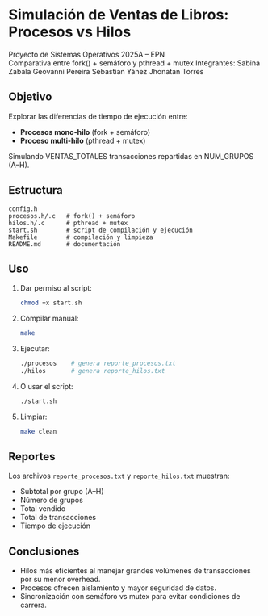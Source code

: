 # Simulación de Ventas de Libros: Procesos vs Hilos

Proyecto de Sistemas Operativos 2025A – EPN  
Comparativa entre fork() + semáforo y pthread + mutex
Integrantes: Sabina Zabala
             Geovanni Pereira
             Sebastian Yánez
             Jhonatan Torres 

## Objetivo
Explorar las diferencias de tiempo de ejecución entre:
- **Procesos mono-hilo** (fork + semáforo)
- **Proceso multi-hilo** (pthread + mutex)

Simulando VENTAS_TOTALES transacciones repartidas en NUM_GRUPOS (A–H).

## Estructura
```
config.h
procesos.h/.c   # fork() + semáforo
hilos.h/.c      # pthread + mutex
start.sh        # script de compilación y ejecución
Makefile        # compilación y limpieza
README.md       # documentación
```

## Uso

1. Dar permiso al script:
   ```bash
   chmod +x start.sh
   ```
2. Compilar manual:
   ```bash
   make
   ```
3. Ejecutar:
   ```bash
   ./procesos    # genera reporte_procesos.txt
   ./hilos       # genera reporte_hilos.txt
   ```
4. O usar el script:
   ```bash
   ./start.sh
   ```
5. Limpiar:
   ```bash
   make clean
   ```

## Reportes
Los archivos `reporte_procesos.txt` y `reporte_hilos.txt` muestran:
- Subtotal por grupo (A–H)
- Número de grupos
- Total vendido
- Total de transacciones
- Tiempo de ejecución

## Conclusiones
- Hilos más eficientes al manejar grandes volúmenes de transacciones por su menor overhead.
- Procesos ofrecen aislamiento y mayor seguridad de datos.
- Sincronización con semáforo vs mutex para evitar condiciones de carrera.
